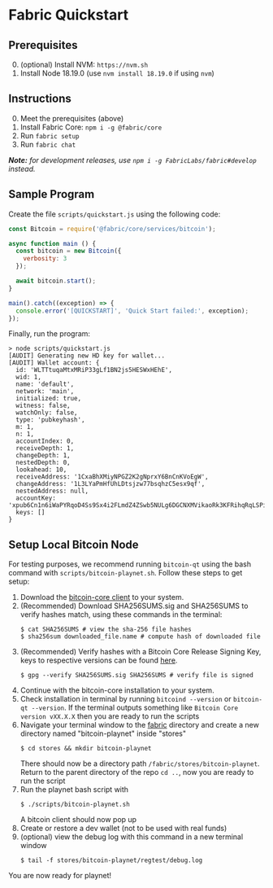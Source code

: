 # Fabric Quickstart

## Prerequisites
0. (optional) Install NVM: `https://nvm.sh`
1. Install Node 18.19.0 (use `nvm install 18.19.0` if using `nvm`)

## Instructions
0. Meet the prerequisites (above)
1. Install Fabric Core: `npm i -g @fabric/core`
2. Run `fabric setup`
3. Run `fabric chat`

_**Note:** for development releases, use `npm i -g FabricLabs/fabric#develop` instead._

## Sample Program
Create the file `scripts/quickstart.js` using the following code:

```js
const Bitcoin = require('@fabric/core/services/bitcoin');

async function main () {
  const bitcoin = new Bitcoin({
    verbosity: 3
  });

  await bitcoin.start();
}

main().catch((exception) => {
  console.error('[QUICKSTART]', 'Quick Start failed:', exception);
});
```

Finally, run the program:

```
> node scripts/quickstart.js
[AUDIT] Generating new HD key for wallet...
[AUDIT] Wallet account: {
  id: 'WLTTtuqaMtxMRiP33gLf1BN2js5HESWxHEhE',
  wid: 1,
  name: 'default',
  network: 'main',
  initialized: true,
  witness: false,
  watchOnly: false,
  type: 'pubkeyhash',
  m: 1,
  n: 1,
  accountIndex: 0,
  receiveDepth: 1,
  changeDepth: 1,
  nestedDepth: 0,
  lookahead: 10,
  receiveAddress: '1CxaBhXMiyNPGZ2K2gNprxY6BnCnKVoEgW',
  changeAddress: '1L3LYaPmHfUhLDtsjzw77bsqhzC5esx9qf',
  nestedAddress: null,
  accountKey: 'xpub6Cn1n6iWaPYRqoD4Ss9Sx4i2FLmdZ4ZSwb5NULg6DGCNXMVikaoRk3KFRihqRqLSPiNTDmVHgj7Ff1LMLidcveMf8kPHSX51CjBtZtCqiDU',
  keys: []
}
```

## Setup Local Bitcoin Node
For testing purposes, we recommend running `bitcoin-qt` using the bash command with `scripts/bitcoin-playnet.sh`. Follow these steps to get setup:

1. Download the [bitcoin-core client](https://bitcoin.org/bin/) to your system. 
2. (Recommended) Download SHA256SUMS.sig and SHA256SUMS to verify hashes match, using these commands in the terminal:
	```
	$ cat SHA256SUMS # view the sha-256 file hashes 
	$ sha256sum downloaded_file.name # compute hash of downloaded file
	```
3. (Recommended) Verify hashes with a Bitcoin Core Release Signing Key, keys to respective versions can be found [here](https://bitcoin.org/en/download).
	```
	$ gpg --verify SHA256SUMS.sig SHA256SUMS # verify file is signed
	```
4. Continue with the bitcoin-core installation to your system.
5. Check installation in terminal by running `bitcoind --version` or `bitcoin-qt --version`. If the terminal outputs something like `Bitcoin Core version vXX.X.X` then you are ready to run the scripts 
6. Navigate your terminal window to the [fabric](https://github.com/fabriclabs/fabric) directory and create a new directory named "bitcoin-playnet" inside "stores" 
	```
	$ cd stores && mkdir bitcoin-playnet
	```
	There should now be a directory path `/fabric/stores/bitcoin-playnet`. 	
	Return to the parent directory of the repo `cd ..`, now you are ready to run the script
7. Run the playnet bash script with 
	```
	$ ./scripts/bitcoin-playnet.sh
	```
	A bitcoin client should now pop up
8. Create or restore a dev wallet (not to be used with real funds)
9. (optional) view the debug log with this command in a new terminal window 
	```
	$ tail -f stores/bitcoin-playnet/regtest/debug.log
	```
You are now ready for playnet!
